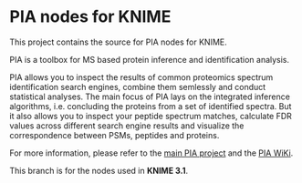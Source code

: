 PIA nodes for KNIME
===================

This project contains the source for PIA nodes for KNIME.

PIA is a toolbox for MS based protein inference and identification analysis.

PIA allows you to inspect the results of common proteomics spectrum identification search engines, combine them semlessly and conduct statistical analyses. The main focus of PIA lays on the integrated inference algorithms, i.e. concluding the proteins from a set of identified spectra. But it also allows you to inspect your peptide spectrum matches, calculate FDR values across different search engine results and visualize the correspondence between PSMs, peptides and proteins.

For more information, please refer to the [main PIA project](https://github.com/mpc-bioinformatics/pia) and the [PIA WiKi]( https://github.com/mpc-bioinformatics/pia/wiki).

This branch is for the nodes used in **KNIME 3.1**.
